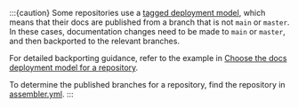 :::{caution}
Some repositories use a [tagged deployment model](deployment-models.md), which means that their docs are published from a branch that is not `main` or `master`. In these cases, documentation changes need to be made to `main` or `master`, and then backported to the relevant branches.

For detailed backporting guidance, refer to the example in [Choose the docs deployment model for a repository](/contribute/deployment-models.md#workflow-2-make-docs-updates-when-the-repo-is-publishing-docs-from-a-version-branch).

To determine the published branches for a repository, find the repository in [assembler.yml](https://github.com/elastic/docs-builder/blob/main/src/tooling/docs-assembler/assembler.yml).
:::
